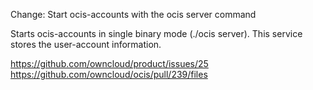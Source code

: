 Change: Start ocis-accounts with the ocis server command

Starts ocis-accounts in single binary mode (./ocis server). This service stores the user-account information.

<https://github.com/owncloud/product/issues/25>
<https://github.com/owncloud/ocis/pull/239/files>

